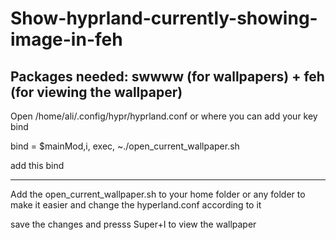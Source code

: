 # Show-hyprland-currently-showing-image-in-feh

<h2>Packages needed: swwww (for wallpapers) + feh (for viewing the wallpaper)</h2>

Open /home/ali/.config/hypr/hyprland.conf
or where you can add your key bind

bind = $mainMod,i, exec, ~./open_current_wallpaper.sh

add this bind

-----------------------------------------------------------------------------------------------------------------------------------------------------------------------------------------------------------
Add the open_current_wallpaper.sh to your home folder or any folder to make it easier and change the hyperland.conf according to it 

save the changes and presss Super+I to view the wallpaper
